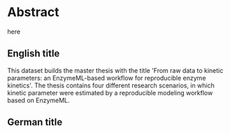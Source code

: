 # Abstract

here

## English title

This dataset builds the master thesis with the title 'From raw data to kinetic parameters: an EnzymeML-based workflow for reproducible enzyme kinetics'.
The thesis contains four different research scenarios, in which kinetic parameter were estimated by a reproducible modeling workflow based on EnzymeML.

## German title
